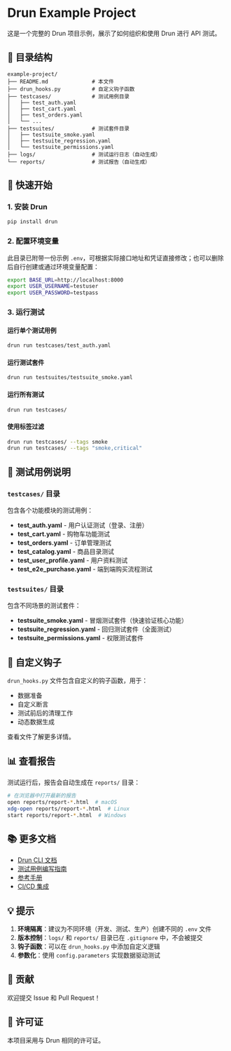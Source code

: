 # Drun Example Project

这是一个完整的 Drun 项目示例，展示了如何组织和使用 Drun 进行 API 测试。

## 📁 目录结构

```
example-project/
├── README.md              # 本文件
├── drun_hooks.py          # 自定义钩子函数
├── testcases/             # 测试用例目录
│   ├── test_auth.yaml
│   ├── test_cart.yaml
│   ├── test_orders.yaml
│   └── ...
├── testsuites/            # 测试套件目录
│   ├── testsuite_smoke.yaml
│   ├── testsuite_regression.yaml
│   └── testsuite_permissions.yaml
├── logs/                  # 测试运行日志（自动生成）
└── reports/               # 测试报告（自动生成）
```

## 🚀 快速开始

### 1. 安装 Drun

```bash
pip install drun
```

### 2. 配置环境变量

此目录已附带一份示例 `.env`，可根据实际接口地址和凭证直接修改；也可以删除后自行创建或通过环境变量配置：

```bash
export BASE_URL=http://localhost:8000
export USER_USERNAME=testuser
export USER_PASSWORD=testpass
```

### 3. 运行测试

#### 运行单个测试用例

```bash
drun run testcases/test_auth.yaml
```

#### 运行测试套件

```bash
drun run testsuites/testsuite_smoke.yaml
```

#### 运行所有测试

```bash
drun run testcases/
```

#### 使用标签过滤

```bash
drun run testcases/ --tags smoke
drun run testcases/ --tags "smoke,critical"
```

## 📝 测试用例说明

### `testcases/` 目录

包含各个功能模块的测试用例：

- **test_auth.yaml** - 用户认证测试（登录、注册）
- **test_cart.yaml** - 购物车功能测试
- **test_orders.yaml** - 订单管理测试
- **test_catalog.yaml** - 商品目录测试
- **test_user_profile.yaml** - 用户资料测试
- **test_e2e_purchase.yaml** - 端到端购买流程测试

### `testsuites/` 目录

包含不同场景的测试套件：

- **testsuite_smoke.yaml** - 冒烟测试套件（快速验证核心功能）
- **testsuite_regression.yaml** - 回归测试套件（全面测试）
- **testsuite_permissions.yaml** - 权限测试套件

## 🔧 自定义钩子

`drun_hooks.py` 文件包含自定义的钩子函数，用于：

- 数据准备
- 自定义断言
- 测试前后的清理工作
- 动态数据生成

查看文件了解更多详情。

## 📊 查看报告

测试运行后，报告会自动生成在 `reports/` 目录：

```bash
# 在浏览器中打开最新的报告
open reports/report-*.html  # macOS
xdg-open reports/report-*.html  # Linux
start reports/report-*.html  # Windows
```

## 📚 更多文档

- [Drun CLI 文档](../docs/CLI.md)
- [测试用例编写指南](../docs/EXAMPLES.md)
- [参考手册](../docs/REFERENCE.md)
- [CI/CD 集成](../docs/CI_CD.md)

## 💡 提示

1. **环境隔离**：建议为不同环境（开发、测试、生产）创建不同的 `.env` 文件
2. **版本控制**：`logs/` 和 `reports/` 目录已在 `.gitignore` 中，不会被提交
3. **钩子函数**：可以在 `drun_hooks.py` 中添加自定义逻辑
4. **参数化**：使用 `config.parameters` 实现数据驱动测试

## 🤝 贡献

欢迎提交 Issue 和 Pull Request！

## 📄 许可证

本项目采用与 Drun 相同的许可证。
